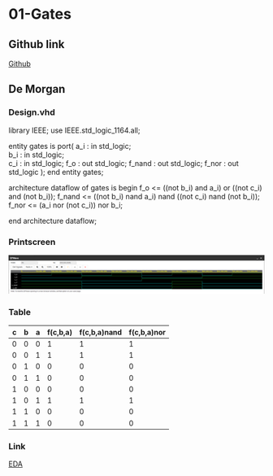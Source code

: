 # 01-Gates
## Github link
[Github](https://github.com/xrotre05/Digital-electronics-1 "Github")

## De Morgan

### Design.vhd
library IEEE;
use IEEE.std_logic_1164.all;

entity gates is
    port(
        a_i    : in  std_logic;         
        b_i    : in  std_logic;         
        c_i	   : in  std_logic;
        f_o 	: out std_logic;
        f_nand 	: out std_logic;
        f_nor	: out std_logic
    );
end entity gates;

architecture dataflow of gates is
begin
    f_o  	<= ((not b_i) and a_i) or ((not c_i) and (not b_i));
   	f_nand 	<= ((not b_i) nand a_i) nand ((not c_i) nand (not b_i));
    f_nor   <= (a_i nor (not c_i)) nor b_i;

end architecture dataflow;


### Printscreen
![alt text](https://github.com/xrotre05/Digital-electronics-1/blob/main/Labs/01-Gates/DeMorgan.PNG "Logo Title Text 1")

### Table
 c | b | a | f(c,b,a) | f(c,b,a)nand | f(c,b,a)nor
---|---|---|---|---|---
 0 | 0 | 0 | 1 | 1 | 1  
 0 | 0 | 1 | 1 | 1 | 1  
 0 | 1 | 0 | 0 | 0 | 0 
 0 | 1 | 1 | 0 | 0 | 0  
 1 | 0 | 0 | 0 | 0 | 0  
 1 | 0 | 1 | 1 | 1 | 1  
 1 | 1 | 0 | 0 | 0 | 0  
 1 | 1 | 1 | 0 | 0 | 0  
 
 ### Link
[EDA](https://www.edaplayground.com/x/8qUf "EDA")
